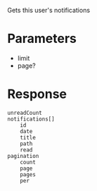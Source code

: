 Gets this user's notifications

# Parameters
- limit
- page?

# Response
```
unreadCount
notifications[]
    id
    date
    title
    path
    read
pagination
    count
    page
    pages
    per
```